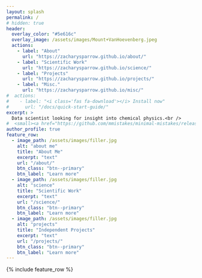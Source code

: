 ```yaml
---
layout: splash
permalink: /
# hidden: true
header:
  overlay_color: "#5e616c"
  overlay_image: /assets/images/Mount+VanHoevenberg.jpeg
  actions:
    - label: "About"
      url: "https://zacharysparrow.github.io/about/"
    - label: "Scientific Work"
      url: "https://zacharysparrow.github.io/science/"
    - label: "Projects"
      url: "https://zacharysparrow.github.io/projects/"
    - label: "Misc."
      url: "https://zacharysparrow.github.io/misc/"
#  actions:
#    - label: "<i class='fas fa-download'></i> Install now"
#      url: "/docs/quick-start-guide/"
excerpt: >
  Data scientist looking for insight into chemical physics.<br />
#  <small><a href="https://github.com/mmistakes/minimal-mistakes/releases/tag/4.24.0">Latest release v4.24.0</a></small>
author_profile: true
feature_row:
  - image_path: /assets/images/filler.jpg
    alt: "about me"
    title: "About Me"
    excerpt: "text"
    url: "/about/"
    btn_class: "btn--primary"
    btn_label: "Learn more"
  - image_path: /assets/images/filler.jpg
    alt: "science"
    title: "Scientific Work"
    excerpt: "text"
    url: "/science/"
    btn_class: "btn--primary"
    btn_label: "Learn more"
  - image_path: /assets/images/filler.jpg
    alt: "projects"
    title: "Independent Projects"
    excerpt: "text"
    url: "/projects/"
    btn_class: "btn--primary"
    btn_label: "Learn more"
---
```


{% include feature_row %}
